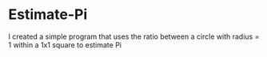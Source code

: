 # Estimate-Pi
I created a simple program that uses the ratio between a circle with radius = 1 within a 1x1 square to estimate Pi
